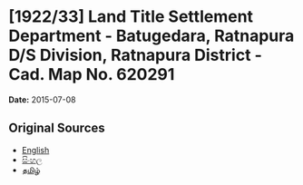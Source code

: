 # [1922/33] Land Title Settlement Department - Batugedara, Ratnapura D/S Division, Ratnapura District - Cad. Map No. 620291

**Date:** 2015-07-08

## Original Sources

- [English](https://documents.gov.lk/view/extra-gazettes/2015/7/1922-33_E.pdf)
- [සිංහල](https://documents.gov.lk/view/extra-gazettes/2015/7/1922-33_S.pdf)
- [தமிழ்](https://documents.gov.lk/view/extra-gazettes/2015/7/1922-33_T.pdf)
